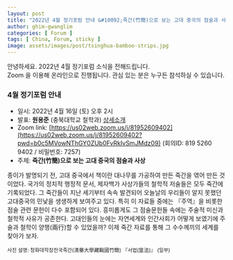 ```yaml
---
layout: post
title: "2022년 4월 정기포럼 안내 &#10092;죽간(竹簡)으로 보는 고대 중국의 점술과 사상&#10093;"
author: ghim-gwanglim
categories: [ Forum ]
tags: [ China, Forum, sticky ]
image: assets/images/post/tsinghua-bamboo-strips.jpg
---
```


안녕하세요. 2022년 4월 정기포럼 소식을 전해드립니다.<br> 
Zoom 을 이용해 온라인으로 진행됩니다. 관심 있는 분은 누구든 참석하실 수 있습니다. 

### 4월 정기포럼 안내
- 일시: 2022년 4월 16일 (토) 오후 2시
- 발표: __원용준__ (충북대학교 철학과) [상세소개](/author-won)
- Zoom link: [https://us02web.zoom.us/j/81952609402](https://us02web.zoom.us/j/81952609402?pwd=b0c5MVowNThGY0ZUb0FvRkIvSmJMdz09)
  (회의ID: 819 5260 9402 / 비밀번호: 7257)
- 주제: __죽간(竹簡)으로 보는 고대 중국의 점술과 사상__

종이가 발명되기 전, 고대 중국에서 책이란 대나무를 가공하여 만든 죽간을 엮어 만든 것이었다. 국가의 정치적 행정적 문서, 제자백가 사상가들의 철학적 저술들은 모두 죽간에 기록되었다. 그 죽간들이 지난 세기부터 속속 발견되어 오늘날의 우리들이 알지 못했던 고대중국의 민낯을 생생하게 보여주고 있다. 특히 이 자료들 중에는 『주역』을 비롯한 점술 관련 문헌이 다수 포함되어 있다. 흥미롭게도 그 점술문헌들 속에는 주술적 미신과 철학적 사유가 공존한다. 고대인들의 눈에는 자연세계와 인간사회가 어떻게 보였기에 주술과 철학이 양행(兩行)할 수 있었을까? 이제 죽간 자료를 통해 그 수수께끼의 세계를 찾아가 보자.


<small>사진 설명: 청화대학장전국죽간(淸華大學藏戰國竹簡)  『서법(筮法)』 (일부)</small>

